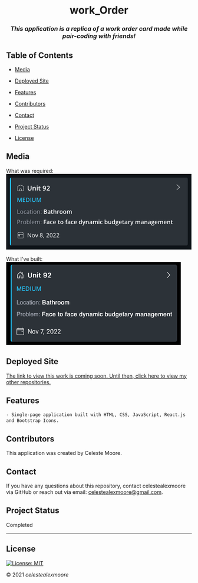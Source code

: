 <div align="center">

# work_Order

### _This application is a replica of a work order card made while pair-coding with friends!_
</div>

## Table of Contents

- [Media](#Media)

- [Deployed Site](#deployed-site)

- [Features](#Features)

- [Contributors](#Contributors)

- [Contact](#Contact)

- [Project Status](#project-status)

- [License](#License)

## Media

What was required:  
![Photo 1](./assets/original.png)

What I've built:  
![Photo 1](./assets/replica.png)

## Deployed Site

   [The link to view this work is coming soon. Until then, click here to view my other repositories.](https://github.com/celestealexmoore?tab=repositories)

## Features
    - Single-page application built with HTML, CSS, JavaScript, React.js and Bootstrap Icons.

## Contributors

This application was created by Celeste Moore.

## Contact

If you have any questions about this repository, contact celestealexmoore via GitHub or reach out via email:
celestealexmoore@gmail.com.

## Project Status

Completed

---

## License

[![License: MIT](https://img.shields.io/badge/License-MIT-blueviolet.svg)](https://opensource.org/licenses/MIT)

© 2021 _celestealexmoore_
